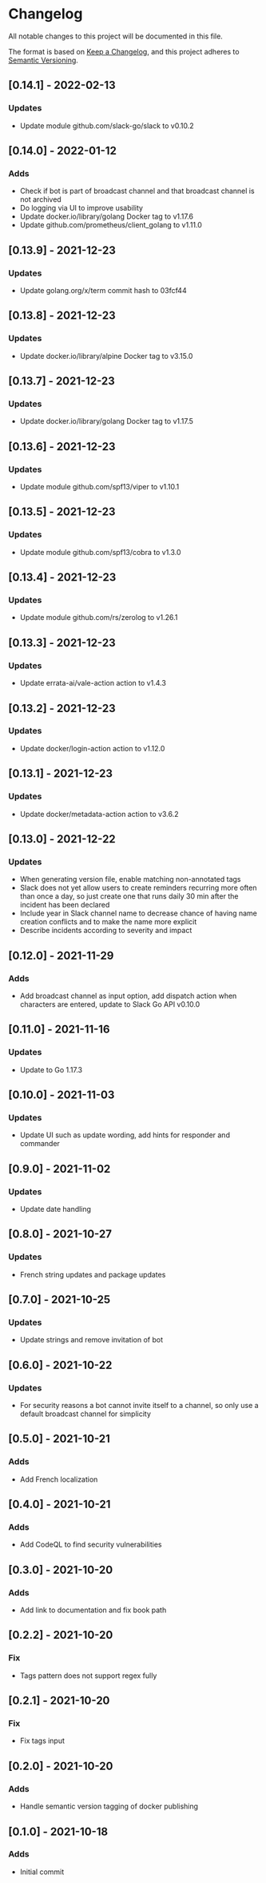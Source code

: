 # Changelog
All notable changes to this project will be documented in this file.

The format is based on [Keep a Changelog](https://keepachangelog.com/en/1.0.0/),
and this project adheres to [Semantic Versioning](https://semver.org/spec/v2.0.0.html).

## [0.14.1] - 2022-02-13
### Updates
- Update module github.com/slack-go/slack to v0.10.2

## [0.14.0] - 2022-01-12
### Adds
- Check if bot is part of broadcast channel and that broadcast channel is not archived
- Do logging via UI to improve usability
- Update docker.io/library/golang Docker tag to v1.17.6
- Update github.com/prometheus/client_golang to v1.11.0

## [0.13.9] - 2021-12-23
### Updates
- Update golang.org/x/term commit hash to 03fcf44

## [0.13.8] - 2021-12-23
### Updates
- Update docker.io/library/alpine Docker tag to v3.15.0

## [0.13.7] - 2021-12-23
### Updates
- Update docker.io/library/golang Docker tag to v1.17.5

## [0.13.6] - 2021-12-23
### Updates
- Update module github.com/spf13/viper to v1.10.1

## [0.13.5] - 2021-12-23
### Updates
- Update module github.com/spf13/cobra to v1.3.0

## [0.13.4] - 2021-12-23
### Updates
- Update module github.com/rs/zerolog to v1.26.1

## [0.13.3] - 2021-12-23
### Updates
- Update errata-ai/vale-action action to v1.4.3

## [0.13.2] - 2021-12-23
### Updates
- Update docker/login-action action to v1.12.0

## [0.13.1] - 2021-12-23
### Updates
- Update docker/metadata-action action to v3.6.2

## [0.13.0] - 2021-12-22
### Updates
- When generating version file, enable matching non-annotated tags
- Slack does not yet allow users to create reminders recurring more often than once a day, so just create one that runs daily 30 min after the incident has been declared
- Include year in Slack channel name to decrease chance of having name creation conflicts and to make the name more explicit
- Describe incidents according to severity and impact

## [0.12.0] - 2021-11-29
### Adds
- Add broadcast channel as input option, add dispatch action when characters are entered, update to Slack Go API v0.10.0

## [0.11.0] - 2021-11-16
### Updates
- Update to Go 1.17.3

## [0.10.0] - 2021-11-03
### Updates
- Update UI such as update wording, add hints for responder and commander

## [0.9.0] - 2021-11-02
### Updates
- Update date handling

## [0.8.0] - 2021-10-27
### Updates
- French string updates and package updates

## [0.7.0] - 2021-10-25
### Updates
- Update strings and remove invitation of bot

## [0.6.0] - 2021-10-22
### Updates
- For security reasons a bot cannot invite itself to a channel, so only use a default broadcast channel for simplicity

## [0.5.0] - 2021-10-21
### Adds
- Add French localization

## [0.4.0] - 2021-10-21
### Adds
- Add CodeQL to find security vulnerabilities

## [0.3.0] - 2021-10-20
### Adds
- Add link to documentation and fix book path

## [0.2.2] - 2021-10-20
### Fix
- Tags pattern does not support regex fully

## [0.2.1] - 2021-10-20
### Fix
- Fix tags input

## [0.2.0] - 2021-10-20
### Adds
- Handle semantic version tagging of docker publishing

## [0.1.0] - 2021-10-18
### Adds
- Initial commit
